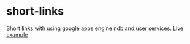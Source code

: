short-links
===========

Short links with using google apps engine ndb and user services.
[Live example](http://short-links-767.appspot.com/)
